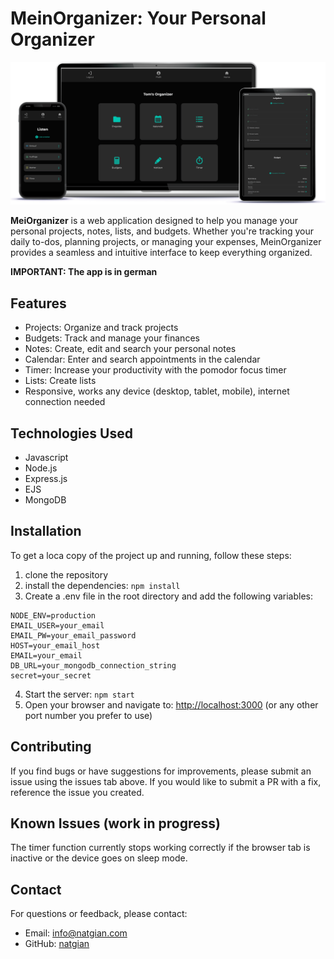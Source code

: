 # MeinOrganizer: Your Personal Organizer

![MeinOrganizer Desktop Table Mobile Mockup](./public/images/meinorganizer_dekstop-tablet-mobile.png)

**MeiOrganizer** is a web application designed to help you manage your personal projects, notes, lists, and budgets.
Whether you're tracking your daily to-dos, planning projects, or managing your expenses, MeinOrganizer provides a seamless and intuitive interface to keep everything organized.

**IMPORTANT: The app is in german**

## Features

- Projects: Organize and track projects
- Budgets: Track and manage your finances
- Notes: Create, edit and search your personal notes
- Calendar: Enter and search appointments in the calendar
- Timer: Increase your productivity with the pomodor focus timer
- Lists: Create lists
- Responsive, works any device (desktop, tablet, mobile), internet connection needed

## Technologies Used

- Javascript
- Node.js
- Express.js
- EJS
- MongoDB

## Installation

To get a loca copy of the project up and running, follow these steps:

1. clone the repository
2. install the dependencies: `npm install`
3. Create a .env file in the root directory and add the following variables:

```
NODE_ENV=production
EMAIL_USER=your_email
EMAIL_PW=your_email_password
HOST=your_email_host
EMAIL=your_email
DB_URL=your_mongodb_connection_string
secret=your_secret
```

4. Start the server: `npm start`
5. Open your browser and navigate to: <http://localhost:3000> (or any other port number you prefer to use)

## Contributing

If you find bugs or have suggestions for improvements, please submit an issue using the issues tab above. If you would like to submit a PR with a fix, reference the issue you created.

## Known Issues (work in progress)

The timer function currently stops working correctly if the browser tab is inactive or the device goes on sleep mode.

## Contact

For questions or feedback, please contact:

- Email: <info@natgian.com>
- GitHub: [natgian](https://github.com/natgian)
